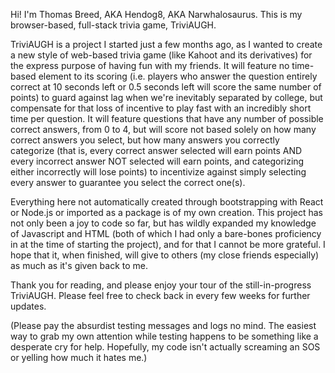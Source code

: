 Hi! I'm Thomas Breed, AKA Hendog8, AKA Narwhalosaurus. This is my browser-based, full-stack trivia game, TriviAUGH.

TriviAUGH is a project I started just a few months ago, as I wanted to create a new style of web-based trivia game 
(like Kahoot and its derivatives) for the express purpose of having fun with my friends. It will feature no time-based 
element to its scoring (i.e. players who answer the question entirely correct at 10 seconds left or 0.5 seconds left will 
score the same number of points) to guard against lag when we're inevitably separated by college, but compensate for that 
loss of incentive to play fast with an incredibly short time per question. It will feature questions that have any number 
of possible correct answers, from 0 to 4, but will score not based solely on how many correct answers you select, but 
how many answers you correctly categorize (that is, every correct answer selected will earn points AND every incorrect 
answer NOT selected will earn points, and categorizing either incorrectly will lose points) to incentivize against simply 
selecting every answer to guarantee you select the correct one(s).

Everything here not automatically created through bootstrapping with React or Node.js or imported as a package is of my own 
creation. This project has not only been a joy to code so far, but has wildly expanded my knowledge of Javascript and HTML 
(both of which I had only a bare-bones proficiency in at the time of starting the project), and for that I cannot be more 
grateful. I hope that it, when finished, will give to others (my close friends especially) as much as it's given back to me.

Thank you for reading, and please enjoy your tour of the still-in-progress TriviAUGH. Please feel free to check back in 
every few weeks for further updates.

(Please pay the absurdist testing messages and logs no mind. The easiest way to grab my own attention while testing 
happens to be something like a desperate cry for help. Hopefully, my code isn't actually screaming an SOS or yelling 
how much it hates me.)
